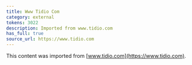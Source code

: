 ```yaml
---
title: Www Tidio Com
category: external
tokens: 3022
description: Imported from www.tidio.com
has_full: true
source_url: https://www.tidio.com
---
```


This content was imported from [www.tidio.com](https://www.tidio.com).
